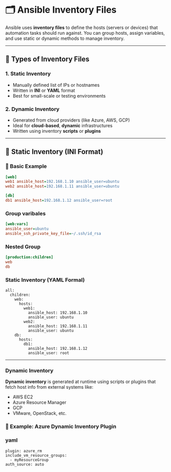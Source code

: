 # 🗂️ Ansible Inventory Files

Ansible uses **inventory files** to define the hosts (servers or devices) that automation tasks should run against. You can group hosts, assign variables, and use static or dynamic methods to manage inventory.

---

## 🔸 Types of Inventory Files

### 1. **Static Inventory**
- Manually defined list of IPs or hostnames
- Written in **INI** or **YAML** format
- Best for small-scale or testing environments

### 2. **Dynamic Inventory**
- Generated from cloud providers (like Azure, AWS, GCP)
- Ideal for **cloud-based**, **dynamic** infrastructures
- Written using inventory **scripts** or **plugins**

---

## 📄 Static Inventory (INI Format)

### 🧪 Basic Example

```ini
[web]
web1 ansible_host=192.168.1.10 ansible_user=ubuntu
web2 ansible_host=192.168.1.11 ansible_user=ubuntu

[db]
db1 ansible_host=192.168.1.12 ansible_user=root
```

### Group varibales

```ini
[web:vars]
ansible_user=ubuntu
ansible_ssh_private_key_file=~/.ssh/id_rsa
```

### Nested Group 

```ini
[production:children]
web
db
```

### Static Inventory (YAML Formal)

```
all:
  children:
    web:
      hosts:
        web1:
          ansible_host: 192.168.1.10
          ansible_user: ubuntu
        web2:
          ansible_host: 192.168.1.11
          ansible_user: ubuntu
    db:
      hosts:
        db1:
          ansible_host: 192.168.1.12
          ansible_user: root
```
---

### Dynamic Inventory 

**Dynamic inventory** is generated at runtime using scripts or plugins that fetch host info from external systems like:
- AWS EC2
- Azure Resource Manager
- GCP
- VMware, OpenStack, etc.

### 🔹 Example: Azure Dynamic Inventory Plugin

### yaml

```
plugin: azure_rm
include_vm_resource_groups:
  - myResourceGroup
auth_source: auto
```


